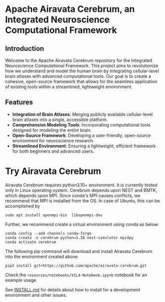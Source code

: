 # Apache Airavata Cerebrum, an Integrated Neuroscience Computational Framework

## Introduction

Welcome to the Apache Airavata Cerebrum repository for the Integrated Neuroscience Computational Framework. This project aims to revolutionize how we understand and model the human brain by integrating cellular-level brain atlases with advanced computational tools. Our goal is to create a cohesive, open-source framework that allows for the seamless application of existing tools within a streamlined, lightweight environment.

## Features

- **Integration of Brain Atlases**: Merging publicly available cellular-level brain atlases into a single, accessible platform.
- **Comprehensive Modeling Tools**: Incorporating computational tools designed for modeling the entire brain.
- **Open-Source Framework**: Developing a user-friendly, open-source environment for neuroscience research.
- **Streamlined Environment**: Ensuring a lightweight, efficient framework for both beginners and advanced users.

# Try Airavata Cerebrum
Airavata Cerebrum requires python3.10+ environment.
It is currently tested only in Linux operating system.
Cerebrum depends upon NEST and BMTK, which  depends upon MPI. 
Since conda's MPI causes conflicts, we recommend 
that MPI is installed from the OS. 
In case of Ubuntu, this can be accomplished by
```
sudo apt install openmpi-bin  libopenmpi-dev
```

Further, we recommend create a virtual environment using conda as below:
```
conda config --add channels conda-forge
conda create -n cerebrum python=3.10 nest-simulator mpi4py
conda activate cerebrum
```

The following pip command will download and install Airavata Cerebrum into 
the environment created above. 
```
pip3 install git+https://github.com/apache/airavata-cerebrum.git
```

Check the `resources/notebooks/V1L4-Notebook.ipynb` notebook for an example usage.

See [INSTALL.md](INSTALL.md) for details about how to install for a 
development environment and other issues.
